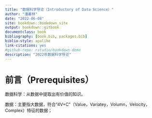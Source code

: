 ```yaml
--- 
title: "数据科学导论（Introductory of Data Science）"
author: "潘蓄林"
date: "2022-06-08"
site: bookdown::bookdown_site
output: bookdown::gitbook
documentclass: book
bibliography: [book.bib, packages.bib]
biblio-style: apalike
link-citations: yes
#github-repo: rstudio/bookdown-demo
description: "2022年数据科学导论"
---
```


# 前言（Prerequisites）

数据科学：从数据中提取出有价值的知识。

数据：主要指大数据，符合“4V+C”（Value，Variatey，Volumn，Velocity，Complex）特征的数据；


